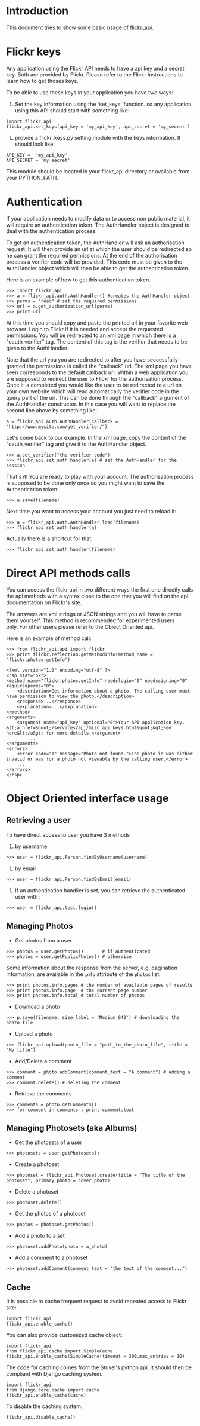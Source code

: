 # Introduction #

This document tries to show some basic usage of flickr\_api.

# Flickr keys #

Any application using the Flickr API needs to have a api key and a secret key. Both are provided by Flickr. Please refer to the Flickr instructions to learn how to get thoses keys.

To be able to use these keys in your application you have two ways:
  1. Set the key information using the 'set\_keys' function. so any application using this API should start with something like:
```
import flickr_api
flickr_api.set_keys(api_key = 'my_api_key', api_secret = 'my_secret')
```
  1. provide a flickr\_keys.py setting module with the keys information. It should look like:
```
API_KEY =  'my_api_key'
API_SECRET = 'my_secret'
```
This module should be located in your flickr\_api directory or available from your PYTHON\_PATH.

# Authentication #

If your application needs to modify data or to access non public material, it will require an authentication token. The AuthHandler object is designed to deal with the authentication process.

To get an authentication token, the AuthHandler will ask an authorisation request. It will then provide an url at which the user should be redirected so he can grant the required permissions. At the end of the authorisation process a verifier code will be provided. This code must be given to the AuthHandler object which will then be able to get the authentication token.

Here is an example of how to get this authentication token.

```
>>> import flickr_api
>>> a = flickr_api.auth.AuthHandler() #creates the AuthHandler object
>>> perms = "read" # set the required permissions
>>> url = a.get_authorization_url(perms)
>>> print url
```

At this time you should copy and paste the printed url in your favorite web browser. Login to Flickr if it is needed and accept the requested permissions.
You will be redirected to an xml page in which there is a "oauth\_verifier" tag. The content of this tag is the verifier that needs to be given to the AuthHandler.

Note that the url you you are redirected to after you have seccessfully granted the permissions is called the "callback" url. The xml page you have seen corresponds to the default callback url. Within a web application you are supposed to redirect the user to Flickr for the authorisation process. Once it is completed you would like the user to be redirected to a url on your own website which will read automatically the verifier code in the query part of the url. This can be done through the "callback" argument of the AuthHandler constructor. In this case you will want to replace the second line above by something like:

```
a = flickr_api.auth.AuthHandler(callback = "http://www.mysite.com/get_verifier/")
```

Let's come back to our example. In the xml page, copy the content of the "oauth\_verifier" tag and give it to the AuthHandler object.

```
>>> a.set_verifier("the verifier code")
>>> flickr_api.set_auth_handler(a) # set the AuthHandler for the session
```

That's it! You are ready to play with your account. The authorisation process is supposed to be done only once so you might want to save the Authentication token:
```
>>> a.save(filename)
```
Next time you want to access your account you just need to reload it:
```
>>> a = flickr_api.auth.AuthHandler.load(filename)
>>> flickr_api.set_auth_handler(a)
```
Actually there is a shortcut for that:
```
>>> flickr_api.set_auth_handler(filename)
```

# Direct API methods calls #

You can access the flickr api in two different ways the first one directly calls the api methods with a syntax close to the one that you will find on the api documentation on Flickr's site.

The answers are xml strings or JSON strings and you will have to parse them yourself. This method is recommended for experimented users only. For other users please refer to the Object Oriented api.

Here is an example of method call:
```
>>> from flickr_api.api import flickr
>>> print flickr.reflection.getMethodInfo(method_name = "flickr.photos.getInfo")
```
```
<?xml version="1.0" encoding="utf-8" ?>
<rsp stat="ok">
<method name="flickr.photos.getInfo" needslogin="0" needssigning="0" requiredperms="0">
	<description>Get information about a photo. The calling user must have permission to view the photo.</description>
	<response>...</response>
	<explanation>...</explanation>
</method>
<arguments>
	<argument name="api_key" optional="0">Your API application key. &lt;a href=&quot;/services/api/misc.api_keys.html&quot;&gt;See here&lt;/a&gt; for more details.</argument>
        ...
</arguments>
<errors>
	<error code="1" message="Photo not found.">The photo id was either invalid or was for a photo not viewable by the calling user.</error>
	...
</errors>
</rsp>
```

# Object Oriented interface usage #
## Retrieving a user ##

To have direct access to user you have 3 methods
  1. by username
```
>>> user = flickr_api.Person.findByUsername(username)
```
  1. by email
```
>>> user = flickr_api.Person.findByEmail(email)
```
  1. If an authentication handlier is set, you can retrieve the authenticated user with  :
```
>>> user = flickr_api.test.login()
```

## Managing Photos ##

  * Get photos from a user
```
>>> photos = user.getPhotos()       # if authenticated
>>> photos = user.getPublicPhotos() # otherwise
```
Some information about the response from the server, e.g. pagination information, are available in the `info` attribute of the `photos` list:
```
>>> print photos.info.pages # the number of available pages of results
>>> print photos.info.page  # the current page number
>>> print photos.info.total # total number of photos
```

  * Download a photo
```
>>> p.save(filename, size_label = 'Medium 640') # downloading the photo file
```
  * Upload a photo
```
>>> flickr_api.upload(photo_file = "path_to_the_photo_file", title = "My title")
```
  * Add/Delete a comment
```
>>> comment = photo.addComment(comment_text = "A comment") # adding a comment
>>> comment.delete() # deleting the comment
```
  * Retrieve the comments
```
>>> comments = photo.getComments()
>>> for comment in comments : print comment.text
```

## Managing Photosets (aka Albums) ##
  * Get the photosets of a user
```
>>> photosets = user.getPhotosets()
```
  * Create a photoset
```
>>> photoset = flickr_api.Photoset.create(title = "The title of the photoset", primary_photo = cover_photo)
```
  * Delete a photoset
```
>>> photoset.delete()
```
  * Get the photos of a photoset
```
>>> photos = photoset.getPhotos()
```
  * Add a photo to a set
```
>>> photoset.addPhoto(photo = a_photo)
```
  * Add a comment to a photoset
```
>>> photoset.addComment(comment_text = "the text of the comment...")
```

## Cache ##

It is possible to cache frequent request to avoid repeated access to Flickr site:
```
import flickr_api
flickr_api.enable_cache()
```

You can also provide customized cache object:
```
import flickr_api
from flickr_api.cache import SimpleCache
flickr_api.enable_cache(SimpleCache(timeout = 300,max_entries = 10)
```

The code for caching comes from the Stuvel's python api. It should then be compliant with Django caching system.

```
import flickr_api
from django.core.cache import cache
flickr_api.enable_cache(cache)
```

To disable the caching system:
```
flickr_api.disable_cache()
```